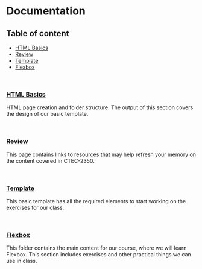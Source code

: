 # Documentation

## Table of content
* [HTML Basics](#html-basics)
* [Review](#review)
* [Template](#template)
* [Flexbox](#flexbox)

<p>&nbsp;</p>

### [HTML Basics](./basics)
HTML page creation and folder structure. The output of this section covers the design of our basic template.
<p>&nbsp;</p>

### [Review](./review)
This page contains links to resources that may help refresh your memory on the content covered in CTEC-2350.
<p>&nbsp;</p>

### [Template](./template)
This basic template has all the required elements to start working on the exercises for our class.
<p>&nbsp;</p>

### [Flexbox](.flexbox)
This folder contains the main content for our course, where we will learn Flexbox. This section includes exercises and other practical things we can use in class.